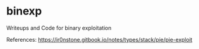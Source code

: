 # binexp
Writeups and Code for binary exploitation

References: https://ir0nstone.gitbook.io/notes/types/stack/pie/pie-exploit
